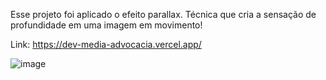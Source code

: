 Esse projeto foi aplicado o efeito parallax. Técnica que cria a sensação de profundidade em uma imagem em movimento!

Link: https://dev-media-advocacia.vercel.app/

![image](https://github.com/user-attachments/assets/304a1a3d-01c9-43da-a61b-e12a2926b344)
